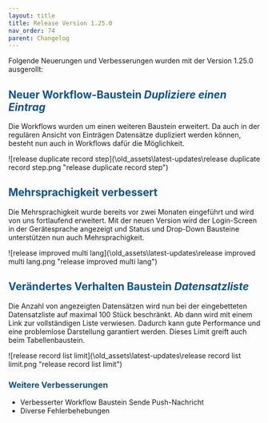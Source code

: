 ```yaml
---
layout: title
title: Release Version 1.25.0
nav_order: 74
parent: Changelog
---
```


Folgende Neuerungen und Verbesserungen wurden mit der Version 1.25.0 ausgerollt:

## <span style="color:#0b5394">**Neuer Workflow-Baustein _Dupliziere einen Eintrag_**</span>

Die Workflows wurden um einen weiteren Baustein erweitert. Da auch in der regulären Ansicht von Einträgen Datensätze dupliziert werden können, besteht nun auch in Workflows dafür die Möglichkeit.

![release duplicate record step](\old_assets\latest-updates\release duplicate record step.png "release duplicate record step")

## <span style="color:#0b5394">**Mehrsprachigkeit verbessert**</span>

Die Mehrsprachigkeit wurde bereits vor zwei Monaten eingeführt und wird von uns fortlaufend erweitert. Mit der neuen Version wird der Login-Screen in der Gerätesprache angezeigt und Status und Drop-Down Bausteine unterstützen nun auch Mehrsprachigkeit.

![release improved multi lang](\old_assets\latest-updates\release improved multi lang.png "release improved multi lang")

## <span style="color:#0b5394">**Verändertes Verhalten Baustein _Datensatzliste_**</span>

Die Anzahl von angezeigten Datensätzen wird nun bei der eingebetteten Datensatzliste auf maximal 100 Stück beschränkt. Ab dann wird mit einem Link zur vollständigen Liste verwiesen. Dadurch kann gute Performance und eine problemlose Darstellung garantiert werden. Dieses Limit greift auch beim Tabellenbaustein.

![release record list limit](\old_assets\latest-updates\release record list limit.png "release record list limit")

### <span style="color:#0b5394">**Weitere Verbesserungen**</span>

-   Verbesserter Workflow Baustein Sende Push-Nachricht
-   Diverse Fehlerbehebungen
